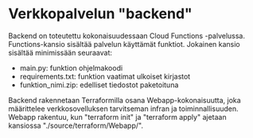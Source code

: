 # Verkkopalvelun "backend"

Backend on toteutettu kokonaisuudessaan Cloud Functions -palvelussa. Functions-kansio sisältää palvelun käyttämät funktiot.
Jokainen kansio sisältää minimissään seuraavat:
- main.py: funktion ohjelmakoodi
- requirements.txt: funktion vaatimat ulkoiset kirjastot
- funktion_nimi.zip: edelliset tiedostot paketoituna

Backend rakennetaan Terraformilla osana Webapp-kokonaisuutta, joka määrittelee verkkosovelluksen tarvitseman infran ja toiminnallisuuden.
Webapp rakentuu, kun "terraform init" ja "terraform apply" ajetaan kansiossa "./source/terraform/Webapp/".